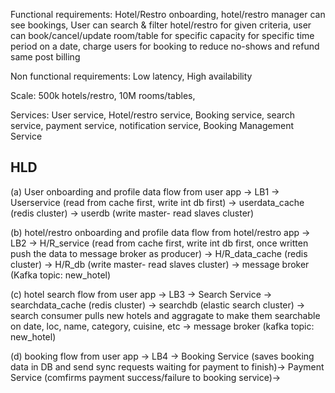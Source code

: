 Functional requirements: Hotel/Restro onboarding, hotel/restro manager can see bookings, User can search & filter hotel/restro for given criteria, user can book/cancel/update room/table for specific capacity for specific time period on a date, charge users for booking to reduce no-shows and refund same post billing

Non functional requirements: Low latency, High availability

Scale: 500k hotels/restro, 10M rooms/tables, 

Services: User service, Hotel/restro service, Booking service, search service, payment service, notification service, Booking Management Service

HLD
----

(a) User onboarding and profile data flow from user app -> LB1 -> Userservice (read from cache first, write int db first) -> userdata_cache (redis cluster) -> userdb (write master- read slaves cluster)

(b) hotel/restro onboarding and profile data flow from hotel/restro app -> LB2 -> H/R_service (read from cache first, write int db first, once written push the data to message broker as producer) -> H/R_data_cache (redis cluster) -> H/R_db (write master- read slaves cluster) -> message broker (Kafka topic: new_hotel) 

(c) hotel search flow from user app -> LB3 -> Search Service -> searchdata_cache (redis cluster) -> searchdb (elastic search cluster) -> search consumer pulls new hotels and aggragate to make them searchable on date, loc, name, category, cuisine, etc -> message broker (kafka topic: new_hotel)

(d) booking flow from user app -> LB4 -> Booking Service (saves booking data in DB and send sync requests waiting for payment to finish)-> Payment Service (comfirms payment success/failure to booking service)->  
